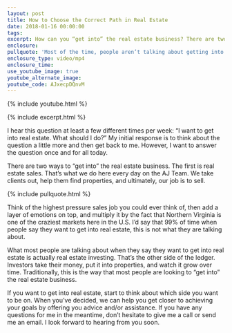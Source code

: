 ```yaml
---
layout: post
title: How to Choose the Correct Path in Real Estate
date: 2018-01-16 00:00:00
tags:
excerpt: How can you “get into” the real estate business? There are two common ways.
enclosure:
pullquote: 'Most of the time, people aren’t talking about getting into the sales business.'
enclosure_type: video/mp4
enclosure_time:
use_youtube_image: true
youtube_alternate_image:
youtube_code: AJxecpDQnvM
---
```

{% include youtube.html %}

{% include excerpt.html %}

I hear this question at least a few different times per week: “I want to get into real estate. What should I do?” My initial response is to think about the question a little more and then get back to me. However, I want to answer the question once and for all today.

There are two ways to “get into” the real estate business. The first is real estate sales. That’s what we do here every day on the AJ Team. We take clients out, help them find properties, and ultimately, our job is to sell.

{% include pullquote.html %}

Think of the highest pressure sales job you could ever think of, then add a layer of emotions on top, and multiply it by the fact that Northern Virginia is one of the craziest markets here in the U.S. I’d say that 99% of time when people say they want to get into real estate, this is not what they are talking about.

What most people are talking about when they say they want to get into real estate is actually real estate investing. That’s the other side of the ledger. Investors take their money, put it into properties, and watch it grow over time. Traditionally, this is the way that most people are looking to “get into” the real estate business.

If you want to get into real estate, start to think about which side you want to be on. When you’ve decided, we can help you get closer to achieving your goals by offering you advice and/or assistance. If you have any questions for me in the meantime, don’t hesitate to give me a call or send me an email. I look forward to hearing from you soon.
